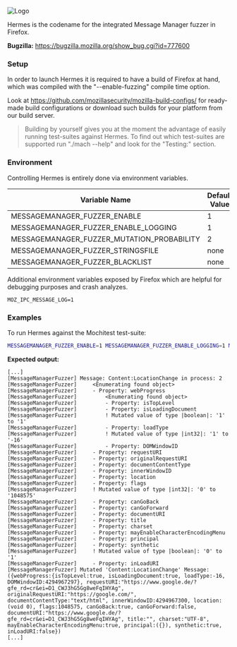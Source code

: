 ![Logo](https://github.com/posidron/posidron.github.io/raw/master/static/images/hermes.png)


Hermes is the codename for the integrated Message Manager fuzzer in Firefox.

**Bugzilla:** https://bugzilla.mozilla.org/show_bug.cgi?id=777600


<h3>Setup</h3>

In order to launch Hermes it is required to have a build of Firefox at hand, which was compiled with the "--enable-fuzzing" compile time option.

Look at https://github.com/mozillasecurity/mozilla-build-configs/ for ready-made build configurations or
download such builds for your platform from our build server.

> Building by yourself gives you at the moment the advantage of easily running test-suites against Hermes.
To find out which test-suites are supported run "./mach --help" and look for the "Testing:" section.


<h3>Environment</h3>

Controlling Hermes is entirely done via environment variables.


Variable Name | Default Value | Usage
------------- | ------------- | -----
MESSAGEMANAGER_FUZZER_ENABLE | 1 | required
MESSAGEMANAGER_FUZZER_ENABLE_LOGGING | 1 | optional
MESSAGEMANAGER_FUZZER_MUTATION_PROBABILITY | 2 | optional
MESSAGEMANAGER_FUZZER_STRINGSFILE | none | optional
MESSAGEMANAGER_FUZZER_BLACKLIST | none | optional

Additional environment variables exposed by Firefox which are helpful for debugging purposes and crash analyzes.

```
MOZ_IPC_MESSAGE_LOG=1
```


<h3>Examples</h3>

To run Hermes against the Mochitest test-suite:

```bash
MESSAGEMANAGER_FUZZER_ENABLE=1 MESSAGEMANAGER_FUZZER_ENABLE_LOGGING=1 MESSAGEMANAGER_FUZZER_STRINGSFILE=<path>/hermes.strings ./mach mochitest
```

**Expected output:**

```
[...]
[MessageManagerFuzzer] Message: Content:LocationChange in process: 2
[MessageManagerFuzzer]     <Enumerating found object>
[MessageManagerFuzzer]     - Property: webProgress
[MessageManagerFuzzer]         <Enumerating found object>
[MessageManagerFuzzer]         - Property: isTopLevel
[MessageManagerFuzzer]         - Property: isLoadingDocument
[MessageManagerFuzzer]         ! Mutated value of type |boolean|: '1' to '1'
[MessageManagerFuzzer]         - Property: loadType
[MessageManagerFuzzer]         ! Mutated value of type |int32|: '1' to '-16'
[MessageManagerFuzzer]         - Property: DOMWindowID
[MessageManagerFuzzer]     - Property: requestURI
[MessageManagerFuzzer]     - Property: originalRequestURI
[MessageManagerFuzzer]     - Property: documentContentType
[MessageManagerFuzzer]     - Property: innerWindowID
[MessageManagerFuzzer]     - Property: location
[MessageManagerFuzzer]     - Property: flags
[MessageManagerFuzzer]     ! Mutated value of type |int32|: '0' to '1048575'
[MessageManagerFuzzer]     - Property: canGoBack
[MessageManagerFuzzer]     - Property: canGoForward
[MessageManagerFuzzer]     - Property: documentURI
[MessageManagerFuzzer]     - Property: title
[MessageManagerFuzzer]     - Property: charset
[MessageManagerFuzzer]     - Property: mayEnableCharacterEncodingMenu
[MessageManagerFuzzer]     - Property: principal
[MessageManagerFuzzer]     - Property: synthetic
[MessageManagerFuzzer]     ! Mutated value of type |boolean|: '0' to '1'
[MessageManagerFuzzer]     - Property: inLoadURI
[MessageManagerFuzzer] Mutated 'Content:LocationChange' Message: ({webProgress:{isTopLevel:true, isLoadingDocument:true, loadType:-16, DOMWindowID:4294967297}, requestURI:"https://www.google.de/?gfe_rd=cr&ei=D1_CWJ3hG5Gg8weFqIHYAg", originalRequestURI:"https://google.com/", documentContentType:"text/html", innerWindowID:4294967300, location:(void 0), flags:1048575, canGoBack:true, canGoForward:false, documentURI:"https://www.google.de/?gfe_rd=cr&ei=D1_CWJ3hG5Gg8weFqIHYAg", title:"", charset:"UTF-8", mayEnableCharacterEncodingMenu:true, principal:({}), synthetic:true, inLoadURI:false})
[...]
```
